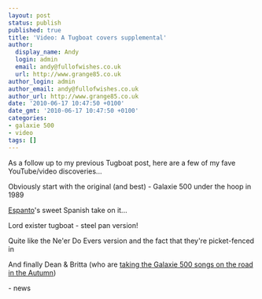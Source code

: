 ```yaml
---
layout: post
status: publish
published: true
title: 'Video: A Tugboat covers supplemental'
author:
  display_name: Andy
  login: admin
  email: andy@fullofwishes.co.uk
  url: http://www.grange85.co.uk
author_login: admin
author_email: andy@fullofwishes.co.uk
author_url: http://www.grange85.co.uk
date: '2010-06-17 10:47:50 +0100'
date_gmt: '2010-06-17 10:47:50 +0100'
categories:
- galaxie 500
- video
tags: []
---
```

<div>As a follow up to my previous Tugboat post, here are a few of my fave YouTube/video discoveries...
<p />Obviously start with the original (and best) - Galaxie 500 under the hoop in 1989<br /><figure class="caption "><figcaption class="caption-text"></figcaption></figure>
<p /> <a href="http://espanto.bandcamp.com/">Espanto</a>&#39;s sweet Spanish take on it...<br /><figure class="caption "><figcaption class="caption-text"></figcaption></figure>
<p />Lord exister tugboat - steel pan version!<br /> <figure class="caption "><figcaption class="caption-text"></figcaption></figure>
<p />Quite like the Ne&#39;er Do Evers version and the fact that they&#39;re picket-fenced in<br /><figure class="caption "><figcaption class="caption-text"></figcaption></figure>
<p /> And finally Dean & Britta (who are <a href="/2010/06/15/more-galaxie-500-shows-for-dean-britta/">taking the Galaxie 500 songs on the road in the Autumn</a>)<br /><figure class="caption "><figcaption class="caption-text"></figcaption></figure>
- news
</p></div>
